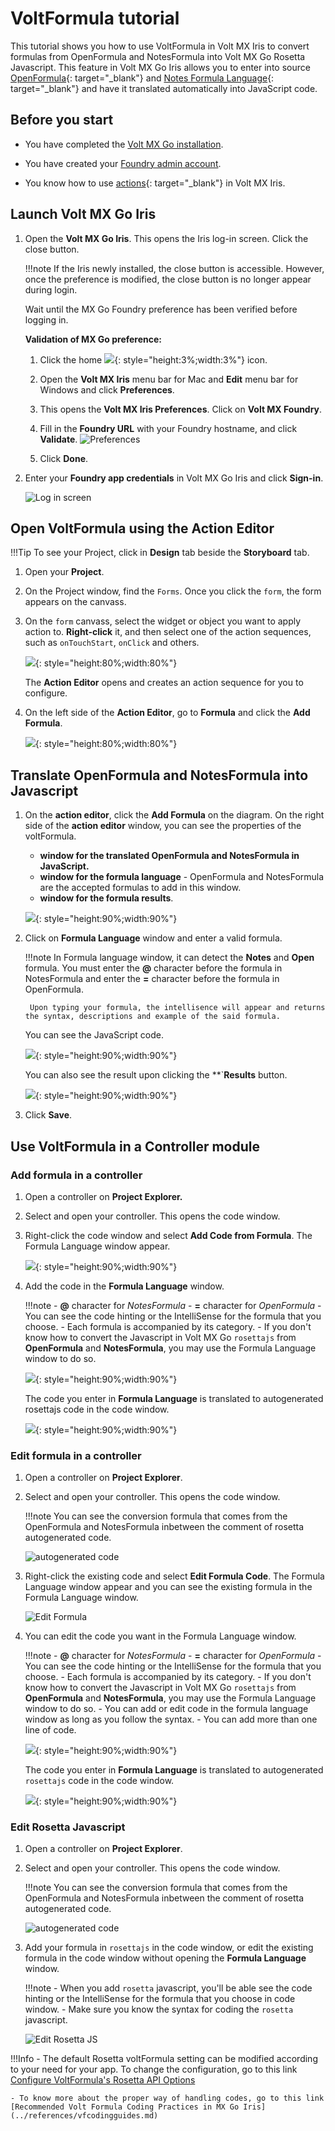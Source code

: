 # VoltFormula tutorial

This tutorial shows you how to use VoltFormula in Volt MX Iris to convert formulas from OpenFormula and NotesFormula into Volt MX Go Rosetta Javascript. This feature in Volt MX Go Iris allows you to enter into source [OpenFormula](https://docs.oasis-open.org/office/OpenDocument/v1.3/OpenDocument-v1.3-part4-formula.html){: target="_blank"} and [Notes Formula Language](https://help.hcltechsw.com/dom_designer/10.0.1/basic/H_NOTES_FORMULA_LANGUAGE.html){: target="_blank"} and have it translated automatically into JavaScript code.
## Before you start
<!--!!!note
    Make sure you have downloaded the latest version of Volt MX Go Iris before performing the installation.-->

- You have completed the [Volt MX Go installation](installation.md).
- You have created your [Foundry admin account](../howto/foundryadminaccount.md).


- You know how to use [actions](https://opensource.hcltechsw.com/volt-mx-docs/95/docs/documentation/Iris/iris_user_guide/Content/working_with_Action_Editor.html#search-for-an-action-in-action-editor){: target="_blank"} in Volt MX Iris.

## Launch Volt MX Go Iris

1. Open the **Volt MX Go Iris**. This opens the Iris log-in screen. Click the close button.

    !!!note
        If the Iris newly installed, the close button is accessible. However, once the preference is modified, the close button is no longer appear during login.

    Wait until the MX Go Foundry preference has been verified before logging in.

    **Validation of MX Go preference:**
        
    1. Click  the home ![](../assets/images/dihome.png){: style="height:3%;width:3%"} icon.
    2. Open the **Volt MX Iris** menu bar for Mac and **Edit** menu bar for Windows and click **Preferences**.
    3. This opens the **Volt MX Iris Preferences**. Click on **Volt MX Foundry**.
    4. Fill in the **Foundry URL** with your Foundry hostname, and click **Validate**.
        ![Preferences](../assets/images/dipreference.png)

    5. Click **Done**. 


4. Enter your **Foundry app credentials** in Volt MX Go Iris and click **Sign-in**.

    ![Log in screen](../assets/images/dilogin.png)

## Open VoltFormula using the Action Editor

!!!Tip
    To see your Project, click in **Design** tab beside the **Storyboard** tab.

1. Open your **Project**.
2. On the Project window, find the `Forms`. Once you click the `form`, the form appears on the canvass.  
3. On the `form` canvass, select the widget or object you want to apply action to. **Right-click** it, and then select one of the action sequences, such as `onTouchStart`, `onClick` and others. 

    ![](../assets/images/vfaction.png){: style="height:80%;width:80%"}

    The **Action Editor** opens and creates an action sequence for you to configure.

4. On the left side of the **Action Editor**, go to **Formula** and click the **Add Formula**.
    
    ![](../assets/images/vfactioneditor.png){: style="height:80%;width:80%"}

## Translate OpenFormula and NotesFormula into Javascript

1. On the **action editor**, click the **Add Formula** on the diagram. On the right side of the **action editor** window, you can see the properties of the voltFormula.
    - **window for the translated OpenFormula and NotesFormula in JavaScript.**
    - **window for the formula language** - OpenFormula and NotesFormula are the accepted formulas to add in this window.
    - **window for the formula results**.
    
    ![](../assets/images/vfactioneditor.png){: style="height:90%;width:90%"}

2. Click on **Formula Language** window and enter a valid formula.

    !!!note
        In Formula language  window, it can detect the **Notes** and **Open** formula. You must enter the **@** character before the formula in NotesFormula and enter the **=** character before the formula in OpenFormula.

        Upon typing your formula, the intellisence will appear and returns the syntax, descriptions and example of the said formula.
    
    You can see the JavaScript code.

    ![](../assets/images/vfactionformula.png){: style="height:90%;width:90%"}

    You can also see the result upon clicking the **`**Results** button.

    ![](../assets/images/vfjavaresults.png){: style="height:90%;width:90%"}
4. Click **Save**.
 
## Use VoltFormula in a Controller module
### Add formula in a controller
1. Open a controller on **Project Explorer.**
2. Select and open your controller. This opens the code window.
3. Right-click the code window and select **Add Code from Formula**. The Formula Language window appear.

    ![](../assets/images/vfaddcode.png){: style="height:90%;width:90%"}
 
4. Add the code in the **Formula Language** window.

	!!!note
        - **@** character for *NotesFormula*
	    - **=** character  for *OpenFormula*
	    - You can see the code hinting or the IntelliSense for the formula that you choose.
        - Each formula is accompanied by its category.
	    - If you don't know how to convert the Javascript in Volt MX Go `rosettajs` from **OpenFormula** and **NotesFormula**, you may use the Formula Language window to do so.
      
    ![](../assets/images/vfsyntax.png){: style="height:90%;width:90%"}
  
    The code you enter in **Formula Language** is translated to autogenerated rosettajs code in the code window.   
    
    ![](../assets/images/vfrosoutput.png){: style="height:90%;width:90%"}  

### Edit formula in a controller
1. Open a controller on **Project Explorer**.
2. Select and open your controller. This opens the code window.

    !!!note
        You can see the conversion formula that comes from the OpenFormula and NotesFormula inbetween the comment  of rosetta autogenerated code.
        
    ![autogenerated code](../assets/images/vfeditform.png)

3. Right-click the existing code and select **Edit Formula Code**. The Formula Language window appear and you can see the existing formula in the Formula Language window.

    ![Edit Formula](../assets/images/vfclickedit.png)

4. You can edit the code you want in the Formula Language window.

    !!!note
        - **@** character for *NotesFormula*
        - **=** character  for *OpenFormula*
        - You can see the code hinting or the IntelliSense for the formula that you choose.
        - Each formula is accompanied by its category.
        - If you don't know how to convert the Javascript in Volt MX Go `rosettajs` from **OpenFormula** and **NotesFormula**, you may use the Formula Language window to do so.
        - You can add or edit code in the formula language window as long as you follow the syntax.
        - You can add more than one line of code. 
    
    ![](../assets/images/vfsyntax1.png){: style="height:90%;width:90%"}
    
    The code you enter in **Formula Language** is translated to autogenerated `rosettajs` code in the code window.   
    
    ![](../assets/images/vfresedit.png){: style="height:90%;width:90%"}
      

### Edit Rosetta Javascript

1. Open a controller on **Project Explorer**.
2. Select and open your controller. This opens the code window.

    !!!note
        You can see the conversion formula that comes from the OpenFormula and NotesFormula inbetween the comment  of rosetta autogenerated code.
        
    ![autogenerated code](../assets/images/vfeditform.png)

3. Add your formula in `rosettajs` in the code window, or edit the existing formula in the code window without opening the **Formula Language** window.

    !!!note
        - When you add `rosetta` javascript,  you'll be able see the code hinting or the IntelliSense for the formula that you choose in code window.
        - Make sure you know the syntax for coding the `rosetta` javascript.
        
    ![Edit Rosetta JS](../assets/images/vfjavaedit.png)
     
!!!Info
    - The default Rosetta voltFormula setting can be modified according to your need for your app. To change the configuration, go to this link [Configure VoltFormula's Rosetta API Options](../howto/configrosetta.md)

    - To know more about the proper way of handling codes, go to this link [Recommended Volt Formula Coding Practices in MX Go Iris](../references/vfcodingguides.md)

